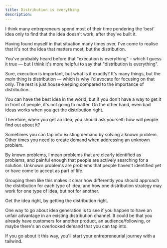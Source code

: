 ```yaml
---
title: Distribution is everything
description:
---
```


I think many entrepreneurs spend most of their time pondering the ‘best’ idea only to find that the idea doesn't work, after they've built it.

Having found myself in that situation many times over, I've come to realise that it's not the idea that matters most, but the distribution.

You've probably heard before that "execution is everything" – which I guess it true — but I think it's more helpful to say that "distribution is everything".

Sure, execution is important, but what is it exactly? It's many things, but the _main_ thing is distribution — which is why I'd avocate for focusing on that only. The rest is just house-keeping compared to the importance of distribution.

You can have the best idea in the world, but if you don't have a way to get it in front of people, it's not going to matter. On the other hand, even bad ideas works when you get the distribution right.

Therefore, when you get an idea, you should ask yourself: how will people find out about it?

Sometimes you can tap into existing demand by solving a known problem. Other times you need to create demand when addressing an unknown problem.

By known problems, I mean problems that are clearly identified as problems, and painful enough that people are actively searching for a solution. Unknown problems are problems that people haven't identified yet or have come to accept as part of life.

Grouping them like this makes it clear how differently you should approach the distribution for each type of idea, and how one distribution strategy may work for one type of idea, but not for another.

Get the idea right, by getting the distribution right.

One way to go about idea generation is to see if you happen to have an unfair advantage in an existing distribution channel. It could be that you already have customers for another product, an audience/following, or maybe there's an overlooked demand that you can tap into.

If you go about it this way, you'll start your entrepreneurial journey with a tailwind.
